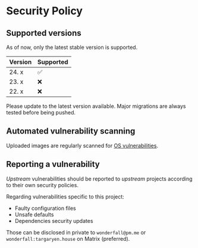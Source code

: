 # Security Policy

## Supported versions

As of now, only the latest stable version is supported.

| Version | Supported          |
| ------- | ------------------ |
| 24. x   | :white_check_mark: |
| 23. x   | :x:                |
| 22. x   | :x:                |

Please update to the latest version available. Major migrations are always tested before being pushed.

## Automated vulnerability scanning

Uploaded images are regularly scanned for [OS vulnerabilities](https://github.com/Wonderfall/docker-nextcloud/security/code-scanning).

## Reporting a vulnerability

*Upstream* vulnerabilities should be reported to *upstream* projects according to their own security policies.

Regarding vulnerabilities specific to this project:
- Faulty configuration files
- Unsafe defaults
- Dependencies security updates

Those can be disclosed in private to `wonderfall@pm.me` or `wonderfall:targaryen.house` on Matrix (preferred).
